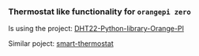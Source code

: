 ### Thermostat like functionality for `orangepi zero`

Is using the project: [DHT22-Python-library-Orange-PI](https://github.com/ionutpi/DHT22-Python-library-Orange-PI)

Similar poject: [smart-thermostat](https://github.com/szlaci83/smart-thermostat)
